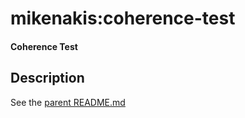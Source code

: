 # mikenakis:coherence-test

#### Coherence Test

## Description

See the [parent README.md](../README.md)
